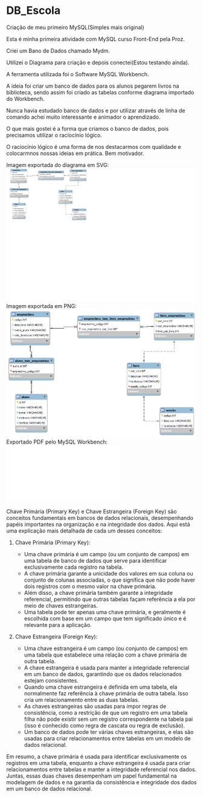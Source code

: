 # DB_Escola
Criação de meu primeiro MySQL(Simples mais original)

Esta é minha primeira atividade com MySQL curso Front-End pela Proz.

Criei um Bano de Dados chamado Mydm.

Utilizei o Diagrama para criação e depois conectei(Estou testando ainda).

A ferramenta utilizada foi o Software MySQL Workbench.

A ideia foi criar um banco de dados para os alunos pegarem livros na biblioteca, sendo assim foi criado as tabelas conforme diagrama importado do Workbench.

Nunca havia estudado banco de dados e por utilizar através de linha de comando achei muito interessante e animador o aprendizado.

O que mais gostei é a forma que criamos o banco de dados, pois precisamos utilizar o raciocínio lógico.

O raciocínio lógico é uma forma de nos destacarmos com qualidade e colocarmnos nossas ideias em prática. Bem motivador.

Imagem exportada do diagrama em SVG:
![Segue primeiro diagrama criado e exportado com extensão SVG](Diagrama_biblioteca.svg)
Imagem exportada em PNG:
![Segue primeiro diagrama criado e exportado com extensão SVG](Diagrama_PNG.png)
Exportado PDF pelo MySQL Workbench:
![Faça o download do arquivo PDF](Diagrama_PDF.pdf)

Chave Primária (Primary Key) e Chave Estrangeira (Foreign Key) são conceitos fundamentais em bancos de dados relacionais, desempenhando papéis importantes na organização e na integridade dos dados. Aqui está uma explicação mais detalhada de cada um desses conceitos:

1. Chave Primária (Primary Key):
   - Uma chave primária é um campo (ou um conjunto de campos) em uma tabela de banco de dados que serve para identificar exclusivamente cada registro na tabela.
   - A chave primária garante a unicidade dos valores em sua coluna ou conjunto de colunas associadas, o que significa que não pode haver dois registros com o mesmo valor na chave primária.
   - Além disso, a chave primária também garante a integridade referencial, permitindo que outras tabelas façam referência a ela por meio de chaves estrangeiras.
   - Uma tabela pode ter apenas uma chave primária, e geralmente é escolhida com base em um campo que tem significado único e é relevante para a aplicação.

2. Chave Estrangeira (Foreign Key):
   - Uma chave estrangeira é um campo (ou conjunto de campos) em uma tabela que estabelece uma relação com a chave primária de outra tabela.
   - A chave estrangeira é usada para manter a integridade referencial em um banco de dados, garantindo que os dados relacionados estejam consistentes.
   - Quando uma chave estrangeira é definida em uma tabela, ela normalmente faz referência à chave primária de outra tabela. Isso cria um relacionamento entre as duas tabelas.
   - As chaves estrangeiras são usadas para impor regras de consistência, como a restrição de que um registro em uma tabela filha não pode existir sem um registro correspondente na tabela pai (isso é conhecido como regra de cascata ou regra de exclusão).
   - Um banco de dados pode ter várias chaves estrangeiras, e elas são usadas para criar relacionamentos entre tabelas em um modelo de dados relacional.

Em resumo, a chave primária é usada para identificar exclusivamente os registros em uma tabela, enquanto a chave estrangeira é usada para criar relacionamentos entre tabelas e manter a integridade referencial nos dados. Juntas, essas duas chaves desempenham um papel fundamental na modelagem de dados e na garantia da consistência e integridade dos dados em um banco de dados relacional.

